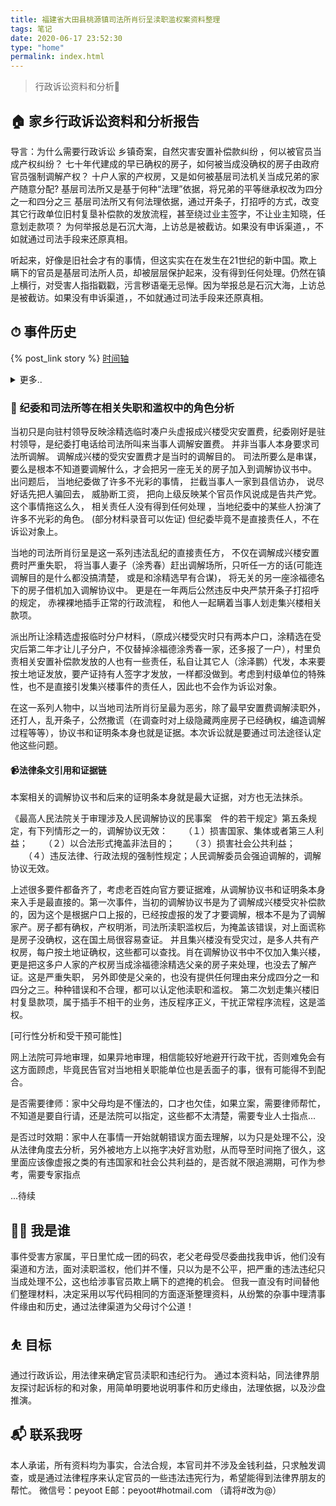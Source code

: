 ```yaml
---
title: 福建省大田县桃源镇司法所肖衍呈渎职滥权案资料整理
tags: 笔记
date: 2020-06-17 23:52:30
type: "home"
permalink: index.html
---
```

> 行政诉讼资料和分析🤝

## 🏠 家乡行政诉讼资料和分析报告
导言：为什么需要行政诉讼
    乡镇奇案，自然灾害安置补偿款纠纷 ，何以被官员当成产权纠纷？
    七十年代建成的早已确权的房子，如何被当成没确权的房子由政府官员强制调解产权？
    十户人家的产权房，又是如何被基层司法机关当成兄弟的家产随意分配?
    基层司法所又是基于何种“法理”依据，将兄弟的平等继承权改为四分之一和四分之三
    基层司法所又有何法理依据，通过开条子，打招呼的方式，改变其它行政单位旧村复垦补偿款的发放流程，甚至绕过业主签字，不让业主知晓，任意划走款项？
    为何举报总是石沉大海，上访总是被截访。如果没有申诉渠道，，不如就通过司法手段来还原真相。

听起来，好像是旧社会才有的事情，但这实实在在发生在21世纪的新中国。欺上瞒下的官员是基层司法所人员，却被层层保护起来，没有得到任何处理。仍然在镇上横行，对受害人指指戳戳，污言秽语毫无忌惮。因为举报总是石沉大海，上访总是被截访。如果没有申诉渠道，，不如就通过司法手段来还原真相。

## ⏱ 事件历史

{% post_link story %}
[时间轴](https://peyoot.github.io/home_administrative_suit/static/time-line-history.html)

<details>
<summary>更多..</summary>
<pre>
   待续..
</pre>

[原举报资料](https://peyoot.github.io/home_administrative_suit/static/2019-realname-report.pdf)

</details>


### 👨 纪委和司法所等在相关失职和滥权中的角色分析

当初只是向驻村领导反映涂精选临时凑户头虚报成兴楼受灾安置费，纪委刚好是驻村领导，是纪委打电话给司法所叫来当事人调解安置费。 并非当事人本身要求司法所调解。 调解成兴楼的受灾安置费才是当时的调解目的。 司法所要么是串谋，要么是根本不知道要调解什么，才会把另一座无关的房子加入到调解协议书中。 出问题后， 当地纪委做了许多不光彩的事情， 拦截当事人一家到县信访办， 说尽好话先把人骗回去， 威胁断工资， 把向上级反映某个官员作风说成是告共产党。 这个事情拖这么久， 相关责任人没有得到任何处理 ，当地纪委中的某些人扮演了许多不光彩的角色。 (部分材料录音可以佐证) 但纪委毕竟不是直接责任人，不在诉讼对象上。

当地的司法所肖衍呈是这一系列违法乱纪的直接责任方， 不仅在调解成兴楼安置费时严重失职， 将当事人妻子（涂秀春）赶出调解场所，只听任一方的话(可能连调解目的是什么都没搞清楚， 或是和涂精选早有合谋)， 将无关的另一座涂福德名下的房子借机加入调解协议中。 更是在一年两后公然违反中央严禁开条子打招呼的规定， 赤裸裸地插手正常的行政流程， 和他人一起瞒着当事人划走集兴楼相关款项。

派出所让涂精选虚报临时分户材料，（原成兴楼受灾时只有两本户口，涂精选在受灾后第二年才让儿子分户，不仅替掉涂福德涂秀春一家，还多报了一户），村里负责相关安置补偿款发放的人也有一些责任，私自让其它人（涂泽鹏）代发，本来要按土地证发放，要产证持有人签字才发放，一样都没做到。考虑到村级单位的特殊性，也不是直接引发集兴楼事件的责任人，因此也不会作为诉讼对象。

在这一系列人物中，以当地司法所肖衍呈最为恶劣，除了最早安置费调解渎职外，还打人，乱开条子，公然撒谎（在调查时对上级隐藏两座房子已经确权，编造调解过程等等），协议书和证明条本身也就是证据。本次诉讼就是要通过司法途径认定他这些问题。

#### 📹法律条文引用和证据链

本案相关的调解协议书和后来的证明条本身就是最大证据，对方也无法抹杀。

《最高人民法院关于审理涉及人民调解协议的民事案　件的若干规定》第五条规定，有下列情形之一的，调解协议无效：
　　（１）损害国家、集体或者第三人利益；
　　（２）以合法形式掩盖非法目的；
　　（３）损害社会公共利益；
　　（４）违反法律、行政法规的强制性规定；人民调解委员会强迫调解的，调解协议无效。

上述很多要件都备齐了，考虑老百姓向官方要证据难，从调解协议书和证明条本身来入手是最直接的。第一次事件，当初的调解协议书是为了调解成兴楼受灾补偿款的，因为这个是根据户口上报的，已经按虚报的发了才要调解，根本不是为了调解家产。房子都有确权，产权明淅，司法所渎职滥权后，为掩盖该错误，对上面谎称是房子没确权，这在国土局很容易查证。 并且集兴楼没有受灾过，是多人共有产权房，每户按土地证确权，这些都可以查找。肖在调解协议书中不仅加入集兴楼，更是把这多户人家的产权房当成涂福德涂精选父亲的房子来处理，也没去了解产证。这是严重失职， 另外即使是父亲的，也没有提供任何理由来分成四分之一和四分之三。种种错误和不合理，都可以认定他渎职和滥权。 第二次划走集兴楼旧村复垦款项，属于插手不相干的业务，违反程序正义，干扰正常程序流程，这是滥权。


[可行性分析和受干预可能性]

网上法院可异地审理，如果异地审理，相信能较好地避开行政干扰，否则难免会有这方面顾虑，毕竟民告官对当地相关职能单位也是丢面子的事，很有可能得不到配合。

是否需要律师：家中父母均是不懂法的，口才也欠佳，如果立案，需要律师帮忙，不知道是要自行请，还是法院可以指定，这些都不太清楚，需要专业人士指点...

是否过时效期：家中人在事情一开始就朝错误方面去理解，以为只是处理不公，没从法律角度去分析，另外被地方上以拖字决好言劝慰，从而导至时间拖了很久，这里面应该像虚报之类的有违国家和社会公共利益的，是否就不限追溯期，可作为参考，需要专家指点


...待续



## 👨‍💻 我是谁
事件受害方家属，平日里忙成一团的码农，老父老母受尽委曲找我申诉，他们没有渠道和方法，面对渎职滥权，他们并不懂，只以为是不公平，把严重的违法违纪只当成处理不公，这也给涉事官员欺上瞒下的遮掩的机会。 但我一直没有时间替他们整理材料，决定采用以写代码相同的方面逐渐整理资料，从纷繁的杂事中理清事件缘由和历史，通过法律渠道为父母讨个公道！

## ⛹ 目标
通过行政诉讼，用法律来确定官员渎职和违纪行为。
通过本资料站，同法律界朋友探讨起诉标的和对象，用简单明要地说明事件和历史缘由，法理依据，以及沙盘推演。

## 📬 联系我呀
本人承诺，所有资料均为事实，合法合规，本官司并不涉及金钱利益，只求触发调查，或是通过法律程序来认定官员的一些违法违宪行为，希望能得到法律界朋友的帮忙。
微信号：peyoot 
E邮：peyoot#hotmail.com （请将#改为@）